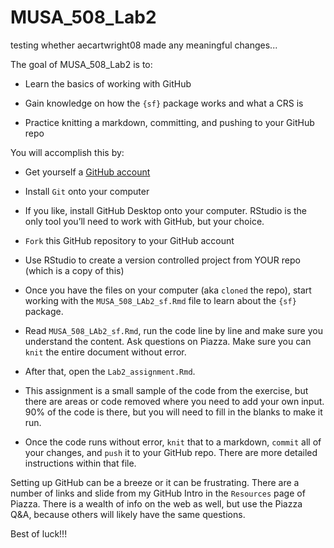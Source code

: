 
# MUSA_508_Lab2

testing whether aecartwright08 made any meaningful changes...

The goal of MUSA_508_Lab2 is to:

* Learn the basics of working with GitHub

* Gain knowledge on how the `{sf}` package works and what a CRS is

* Practice knitting a markdown, committing, and pushing to your GitHub repo

You will accomplish this by:

* Get yourself a [GitHub account](https:\\www.github.com)

* Install `Git` onto your computer

* If you like, install GitHub Desktop onto your computer. RStudio is the only tool you’ll need to work with GitHub, but your choice.
* `Fork` this GitHub repository to your GitHub account
* Use RStudio to create a version controlled project from YOUR repo (which is a copy of this)
* Once you have the files on your computer (aka `cloned` the repo), start working with the `MUSA_508_LAb2_sf.Rmd` file to learn about the `{sf}` package.
* Read `MUSA_508_LAb2_sf.Rmd`, run the code line by line and make sure you understand the content. Ask questions on Piazza. Make sure you can `knit` the entire document without error.
* After that, open the `Lab2_assignment.Rmd`.
* This assignment is a small sample of the code from the exercise, but there are areas or code removed where you need to add your own input. 90% of the code is there, but you will need to fill in the blanks to make it run.
* Once the code runs without error, `knit` that to a markdown, `commit` all of your changes, and `push` it to your GitHub repo. There are more detailed instructions within that file. 

Setting up GitHub can be a breeze or it can be frustrating. There are a number of links and slide from my GitHub Intro in the `Resources` page of Piazza. There is a wealth of info on the web as well, but use the Piazza Q&A, because others will likely have the same questions.

Best of luck!!!

